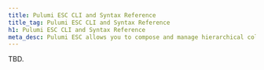 ```yaml
---
title: Pulumi ESC CLI and Syntax Reference
title_tag: Pulumi ESC CLI and Syntax Reference
h1: Pulumi ESC CLI and Syntax Reference
meta_desc: Pulumi ESC allows you to compose and manage hierarchical collections of configuration and secrets and consume them in various ways.
---
```


TBD.
